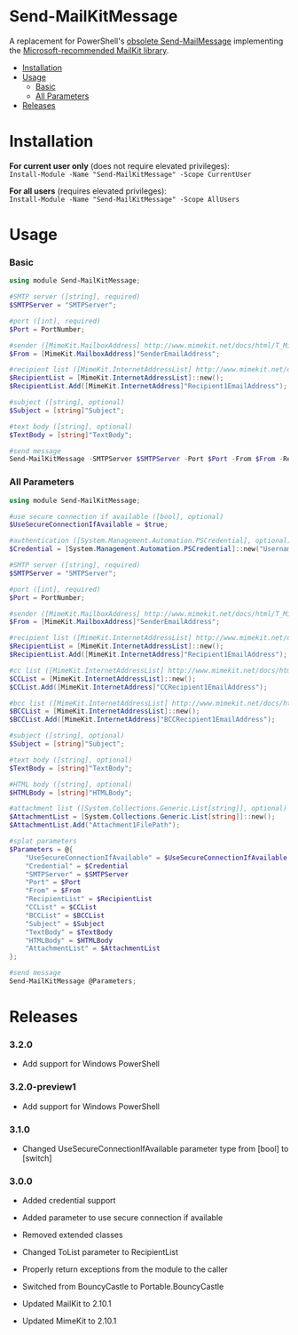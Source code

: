 # Send-MailKitMessage

A replacement for PowerShell's [obsolete Send-MailMessage](https://docs.microsoft.com/en-us/powershell/module/microsoft.powershell.utility/send-mailmessage?view=powershell-7.1#description) implementing the [Microsoft-recommended MailKit library](https://docs.microsoft.com/en-us/dotnet/api/system.net.mail.smtpclient?view=net-5.0#remarks).

- [Installation](#installation)
- [Usage](#usage)
    - [Basic](#basic)
    - [All Parameters](#all-parameters)
- [Releases](#releases)

# <a id="installation" />Installation  

**For current user only** (does not require elevated privileges):<br />
```Install-Module -Name "Send-MailKitMessage" -Scope CurrentUser```  

**For all users** (requires elevated privileges):<br />
```Install-Module -Name "Send-MailKitMessage" -Scope AllUsers```  

# <a id="usage" />Usage

### Basic

```powershell
using module Send-MailKitMessage;

#SMTP server ([string], required)
$SMTPServer = "SMTPServer";

#port ([int], required)
$Port = PortNumber;

#sender ([MimeKit.MailboxAddress] http://www.mimekit.net/docs/html/T_MimeKit_MailboxAddress.htm, required)
$From = [MimeKit.MailboxAddress]"SenderEmailAddress";

#recipient list ([MimeKit.InternetAddressList] http://www.mimekit.net/docs/html/T_MimeKit_InternetAddressList.htm, required)
$RecipientList = [MimeKit.InternetAddressList]::new();
$RecipientList.Add([MimeKit.InternetAddress]"Recipient1EmailAddress");

#subject ([string], optional)
$Subject = [string]"Subject";

#text body ([string], optional)
$TextBody = [string]"TextBody";

#send message
Send-MailKitMessage -SMTPServer $SMTPServer -Port $Port -From $From -RecipientList $RecipientList -Subject $Subject -TextBody $TextBody;

```

### All Parameters

```powershell
using module Send-MailKitMessage;

#use secure connection if available ([bool], optional)
$UseSecureConnectionIfAvailable = $true;

#authentication ([System.Management.Automation.PSCredential], optional)
$Credential = [System.Management.Automation.PSCredential]::new("Username", (ConvertTo-SecureString -String "Password" -AsPlainText -Force));

#SMTP server ([string], required)
$SMTPServer = "SMTPServer";

#port ([int], required)
$Port = PortNumber;

#sender ([MimeKit.MailboxAddress] http://www.mimekit.net/docs/html/T_MimeKit_MailboxAddress.htm, required)
$From = [MimeKit.MailboxAddress]"SenderEmailAddress";

#recipient list ([MimeKit.InternetAddressList] http://www.mimekit.net/docs/html/T_MimeKit_InternetAddressList.htm, required)
$RecipientList = [MimeKit.InternetAddressList]::new();
$RecipientList.Add([MimeKit.InternetAddress]"Recipient1EmailAddress");

#cc list ([MimeKit.InternetAddressList] http://www.mimekit.net/docs/html/T_MimeKit_InternetAddressList.htm, optional)
$CCList = [MimeKit.InternetAddressList]::new();
$CCList.Add([MimeKit.InternetAddress]"CCRecipient1EmailAddress");

#bcc list ([MimeKit.InternetAddressList] http://www.mimekit.net/docs/html/T_MimeKit_InternetAddressList.htm, optional)
$BCCList = [MimeKit.InternetAddressList]::new();
$BCCList.Add([MimeKit.InternetAddress]"BCCRecipient1EmailAddress");

#subject ([string], optional)
$Subject = [string]"Subject";

#text body ([string], optional)
$TextBody = [string]"TextBody";

#HTML body ([string], optional)
$HTMLBody = [string]"HTMLBody";

#attachment list ([System.Collections.Generic.List[string]], optional)
$AttachmentList = [System.Collections.Generic.List[string]]::new();
$AttachmentList.Add("Attachment1FilePath");

#splat parameters
$Parameters = @{
    "UseSecureConnectionIfAvailable" = $UseSecureConnectionIfAvailable    
    "Credential" = $Credential
    "SMTPServer" = $SMTPServer
    "Port" = $Port
    "From" = $From
    "RecipientList" = $RecipientList
    "CCList" = $CCList
    "BCCList" = $BCCList
    "Subject" = $Subject
    "TextBody" = $TextBody
    "HTMLBody" = $HTMLBody
    "AttachmentList" = $AttachmentList
};

#send message
Send-MailKitMessage @Parameters;
```

# <a id="releases" />Releases

### 3.2.0

- Add support for Windows PowerShell

### 3.2.0-preview1

- Add support for Windows PowerShell

### 3.1.0

- Changed UseSecureConnectionIfAvailable parameter type from [bool] to [switch]

### 3.0.0

- Added credential support

- Added parameter to use secure connection if available
- Removed extended classes
- Changed ToList parameter to RecipientList
- Properly return exceptions from the module to the caller
- Switched from BouncyCastle to Portable.BouncyCastle
- Updated MailKit to 2.10.1
- Updated MimeKit to 2.10.1
